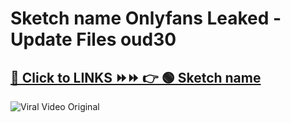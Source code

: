 
 # Sketch name Onlyfans Leaked - Update Files oud30

## <h2><a href="https://clipsfans.com/Sketch_name&ref=git">🔗 Click to LINKS ⏩⏩ 👉 🟢 Sketch name </a></h2>

<a href="https://clipsfans.com/Sketch_name&ref=git" rel="nofollow" data-target="animated-image.originalLink"><img src="https://i.ibb.co.com/xMMVF88/686577567.gif" alt="Viral Video Original" style="max-width: 100%; display: inline-block;" data-target="animated-image.originalImage"></a>

